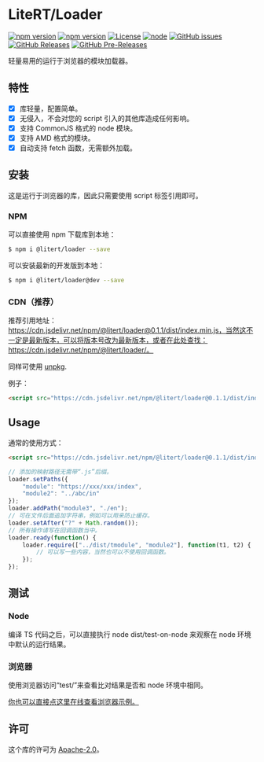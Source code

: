 # LiteRT/Loader

[![npm version](https://img.shields.io/npm/v/@litert/loader.svg?colorB=brightgreen)](https://www.npmjs.com/package/@litert/loader "Stable Version")
[![npm version](https://img.shields.io/npm/v/@litert/loader/dev.svg)](https://www.npmjs.com/package/@litert/loader "Development Version")
[![License](https://img.shields.io/github/license/litert/loader.js.svg)](https://github.com/litert/loader.js/blob/master/LICENSE)
[![node](https://img.shields.io/node/v/@litert/loader.svg?colorB=brightgreen)](https://nodejs.org/dist/latest-v12.x/)
[![GitHub issues](https://img.shields.io/github/issues/litert/loader.js.svg)](https://github.com/litert/loader.js/issues)
[![GitHub Releases](https://img.shields.io/github/release/litert/loader.js.svg)](https://github.com/litert/loader.js/releases "Stable Release")
[![GitHub Pre-Releases](https://img.shields.io/github/release/litert/loader.js/all.svg)](https://github.com/litert/loader.js/releases "Pre-Release")

轻量易用的运行于浏览器的模块加载器。

## 特性

- [x] 库轻量，配置简单。  
- [x] 无侵入，不会对您的 script 引入的其他库造成任何影响。  
- [x] 支持 CommonJS 格式的 node 模块。  
- [x] 支持 AMD 格式的模块。  
- [x] 自动支持 fetch 函数，无需额外加载。

## 安装

这是运行于浏览器的库，因此只需要使用 script 标签引用即可。

### NPM

可以直接使用 npm 下载库到本地：

```sh
$ npm i @litert/loader --save
```

可以安装最新的开发版到本地：

```sh
$ npm i @litert/loader@dev --save
```

### CDN（推荐）

推荐引用地址：https://cdn.jsdelivr.net/npm/@litert/loader@0.1.1/dist/index.min.js，当然这不一定是最新版本，可以将版本号改为最新版本，或者在此处查找：https://cdn.jsdelivr.net/npm/@litert/loader/。

同样可使用 [unpkg](https://unpkg.com/@litert/loader@0.1.1/dist/index.min.js).

例子：

```html
<script src="https://cdn.jsdelivr.net/npm/@litert/loader@0.1.1/dist/index.min.js"></script>
```

## Usage

通常的使用方式：

```html
<script src="https://cdn.jsdelivr.net/npm/@litert/loader@0.1.1/dist/index.min.js"></script>
```

```javascript
// 添加的映射路径无需带“.js”后缀。
loader.setPaths({
    "module": "https://xxx/xxx/index",
    "module2": "../abc/in"
});
loader.addPath("module3", "./en");
// 可在文件后面追加字符串，例如可以用来防止缓存。
loader.setAfter("?" + Math.random());
// 所有操作请写在回调函数当中。
loader.ready(function() {
    loader.require(["../dist/tmodule", "module2"], function(t1, t2) {
        // 可以写一些内容，当然也可以不使用回调函数。
    });
});
```

## 测试

### Node

编译 TS 代码之后，可以直接执行 node dist/test-on-node 来观察在 node 环境中默认的运行结果。

### 浏览器

使用浏览器访问“test/”来查看比对结果是否和 node 环境中相同。

[你也可以直接点这里在线查看浏览器示例。](https://litert.github.io/loader.js/test/)

## 许可

这个库的许可为 [Apache-2.0](./LICENSE)。